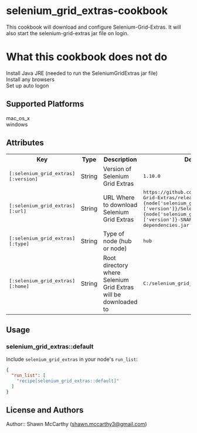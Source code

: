# selenium_grid_extras-cookbook

This cookbook will download and configure Selenium-Grid-Extras. It will also start the selenium-grid-extras jar file on login.

# What this cookbook does not do

Install Java JRE (needed to run the SeleniumGridExtras jar file)<br>
Install any browsers<br>
Set up auto logon

## Supported Platforms

mac_os_x<br>
windows

## Attributes

<table>
  <tr>
    <th>Key</th>
    <th>Type</th>
    <th>Description</th>
    <th>Default</th>
  </tr>
  <tr>
    <td><tt>[:selenium_grid_extras][:version]</tt></td>
    <td>String</td>
    <td>Version of Selenium Grid Extras</td>
    <td><tt>1.10.0</tt></td>
  </tr>
  <tr>
    <td><tt>[:selenium_grid_extras][:url]</tt></td>
    <td>String</td>
    <td>URL Where to download Selenium Grid Extras</td>
    <td><tt>https://github.com/groupon/Selenium-Grid-Extras/releases/download/#{node['selenium_grid_extras']['version']}/SeleniumGridExtras-#{node['selenium_grid_extras']['version']}-SNAPSHOT-jar-with-dependencies.jar</tt></td>
  </tr>
  <tr>
    <td><tt>[:selenium_grid_extras][:type]</tt></td>
    <td>String</td>
    <td>Type of node (hub or node)</td>
    <td><tt>hub</tt></td>
  </tr>
  <tr>
    <td><tt>[:selenium_grid_extras][:home]</tt></td>
    <td>String</td>
    <td>Root directory where Selenium Grid Extras will be downloaded to</td>
    <td><tt>C:/selenium_grid_extras</tt></td>
  </tr>
</table>

## Usage

### selenium_grid_extras::default

Include `selenium_grid_extras` in your node's `run_list`:

```json
{
  "run_list": [
    "recipe[selenium_grid_extras::default]"
  ]
}
```

## License and Authors

Author:: Shawn McCarthy (shawn.mccarthy3@gmail.com)
